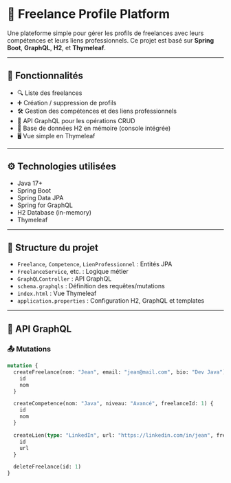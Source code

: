 # 📌 Freelance Profile Platform

Une plateforme simple pour gérer les profils de freelances avec leurs compétences et leurs liens professionnels. Ce projet est basé sur **Spring Boot**, **GraphQL**, **H2**, et **Thymeleaf**.

---

## 🚀 Fonctionnalités

- 🔍 Liste des freelances
- ➕ Création / suppression de profils
- 🛠️ Gestion des compétences et des liens professionnels
- 📡 API GraphQL pour les opérations CRUD
- 💾 Base de données H2 en mémoire (console intégrée)
- 🖥️ Vue simple en Thymeleaf

---

## ⚙️ Technologies utilisées

- Java 17+
- Spring Boot
- Spring Data JPA
- Spring for GraphQL
- H2 Database (in-memory)
- Thymeleaf

---

## 📁 Structure du projet

- `Freelance`, `Competence`, `LienProfessionnel` : Entités JPA
- `FreelanceService`, etc. : Logique métier
- `GraphQLController` : API GraphQL
- `schema.graphqls` : Définition des requêtes/mutations
- `index.html` : Vue Thymeleaf
- `application.properties` : Configuration H2, GraphQL et templates

---

## 🔌 API GraphQL

### 📤 Mutations

```graphql
mutation {
  createFreelance(nom: "Jean", email: "jean@mail.com", bio: "Dev Java") {
    id
    nom
  }

  createCompetence(nom: "Java", niveau: "Avancé", freelanceId: 1) {
    id
    nom
  }

  createLien(type: "LinkedIn", url: "https://linkedin.com/in/jean", freelanceId: 1) {
    id
    url
  }

  deleteFreelance(id: 1)
}
